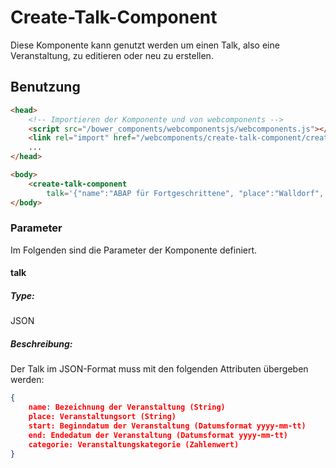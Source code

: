 # Create-Talk-Component
Diese Komponente kann genutzt werden um einen Talk, also eine Veranstaltung, zu editieren oder neu zu erstellen.

## Benutzung

```html
<head>
    <!-- Importieren der Komponente und von webcomponents -->
    <script src="/bower_components/webcomponentsjs/webcomponents.js"></script>
    <link rel="import" href="/webcomponents/create-talk-component/create-talk-component.html""/>
    ...
</head>

<body>
	<create-talk-component 
		talk='{"name":"ABAP für Fortgeschrittene", "place":"Walldorf", "start":"2016-04-01", "end":"2016-01-08", "categorie":"2"}'/>
</body>
```
### Parameter
Im Folgenden sind die Parameter der Komponente definiert.
#### talk
##### Type:
JSON
##### Beschreibung:
Der Talk im JSON-Format muss mit den folgenden Attributen übergeben werden:
```json
{
    name: Bezeichnung der Veranstaltung (String)
    place: Veranstaltungsort (String)
    start: Beginndatum der Veranstaltung (Datumsformat yyyy-mm-tt)
	end: Endedatum der Veranstaltung (Datumsformat yyyy-mm-tt)
	categorie: Veranstaltungskategorie (Zahlenwert)
}
```